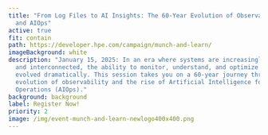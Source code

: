 ```yaml
---
title: "From Log Files to AI Insights: The 60-Year Evolution of Observability
  and AIOps"
active: true
fit: contain
path: https://developer.hpe.com/campaign/munch-and-learn/
imageBackground: white
description: "January 15, 2025: In an era where systems are increasingly complex
  and interconnected, the ability to monitor, understand, and optimize has
  evolved dramatically. This session takes you on a 60-year journey through the
  evolution of observability and the rise of Artificial Intelligence for IT
  Operations (AIOps)."
background: background
label: Register Now!
priority: 2
image: /img/event-munch-and-learn-newlogo400x400.png
---
```

